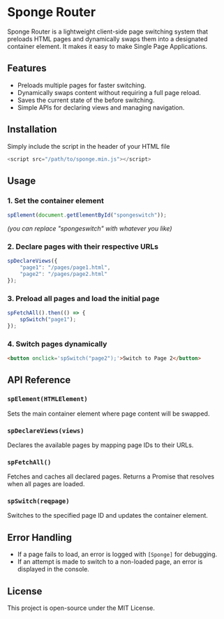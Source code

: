 # Sponge Router

Sponge Router is a lightweight client-side page switching system that preloads HTML pages and dynamically swaps them into a designated container element. It makes it easy to make Single Page Applications.

## Features
- Preloads multiple pages for faster switching.
- Dynamically swaps content without requiring a full page reload.
- Saves the current state of the before switching.
- Simple APIs for declaring views and managing navigation.

## Installation
Simply include the script in the header of your HTML file
```js
<script src="/path/to/sponge.min.js"></script>
```

## Usage

### 1. Set the container element
```js
spElement(document.getElementById("spongeswitch"));
```
*(you can replace "spongeswitch" with whatever you like)*

### 2. Declare pages with their respective URLs
```js
spDeclareViews({
    "page1": "/pages/page1.html",
    "page2": "/pages/page2.html"
});
```

### 3. Preload all pages and load the initial page
```js
spFetchAll().then(() => {
    spSwitch("page1");
});
```

### 4. Switch pages dynamically
```html
<button onclick='spSwitch("page2");'>Switch to Page 2</button>
```

## API Reference

### `spElement(HTMLElement)`
Sets the main container element where page content will be swapped.

### `spDeclareViews(views)`
Declares the available pages by mapping page IDs to their URLs.

### `spFetchAll()`
Fetches and caches all declared pages. Returns a Promise that resolves when all pages are loaded.

### `spSwitch(reqpage)`
Switches to the specified page ID and updates the container element.

## Error Handling
- If a page fails to load, an error is logged with `[Sponge]` for debugging.
- If an attempt is made to switch to a non-loaded page, an error is displayed in the console.

## License
This project is open-source under the MIT License.